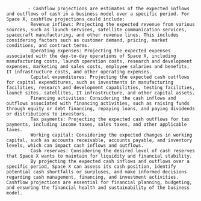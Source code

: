 			- Cashflow projections are estimates of the expected inflows and outflows of cash in a business model over a specific period. For Space X, cashflow projections could include:
			 Revenue inflows: Projecting the expected revenue from various sources, such as launch services, satellite communication services, spacecraft manufacturing, and other revenue lines. This includes considering factors such as customer demand, pricing, market conditions, and contract terms.
			 Operating expenses: Projecting the expected expenses associated with the day-to-day operations of Space X, including manufacturing costs, launch operation costs, research and development expenses, marketing and sales costs, employee salaries and benefits, IT infrastructure costs, and other operating expenses.
			 Capital expenditures: Projecting the expected cash outflows for capital expenditures, such as investments in manufacturing facilities, research and development capabilities, testing facilities, launch sites, satellites, IT infrastructure, and other capital assets.
			 Financing activities: Considering the cash inflows and outflows associated with financing activities, such as raising funds through equity or debt financing, repaying loans, and paying dividends or distributions to investors.
			 Tax payments: Projecting the expected cash outflows for tax payments, including income taxes, sales taxes, and other applicable taxes.
			 Working capital: Considering the expected changes in working capital, such as accounts receivable, accounts payable, and inventory levels, which can impact cash inflows and outflows.
			 Cash reserves: Considering the desired level of cash reserves that Space X wants to maintain for liquidity and financial stability.
			 By projecting the expected cash inflows and outflows over a specific period, Space X can assess its cash position, identify potential cash shortfalls or surpluses, and make informed decisions regarding cash management, financing, and investment activities. Cashflow projections are essential for financial planning, budgeting, and ensuring the financial health and sustainability of the business model.



